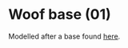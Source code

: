 # Woof base (01)

Modelled after a base found [here](http://www.csounds.com/istvan/html/instr_1.html).
